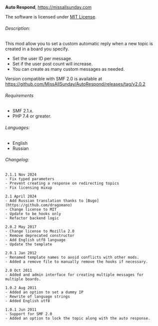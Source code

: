 **Auto Respond**, https://missallsunday.com

The software is licensed under [MIT License](https://opensource.org/license/mit/).

###### Description:

This mod allow you to set a custom automatic reply when a new topic is created in a board you specify.

- Set the user ID per message.
- Set if the user post count will increase.
- You can create as many custom messages as needed.

Version compatible with SMF 2.0 is available at https://github.com/MissAllSunday/AutoRespond/releases/tag/v2.0.2

###### Requirements

- SMF 2.1.x.
- PHP 7.4 or greater.


###### Languages:

- English
- Russian



###### Changelog:

```
2.1.1 Nov 2024
- Fix typed parameters
- Prevent creating a response on redirecting topics
- Fix licensing mixup

2.1 April 2024
- Add Russian translation thanks to [Bugo](https://github.com/dragomano)
- Change license to MIT
- Update to be hooks only
- Refactor backend logic

2.0.2 May 2017
- Change license to Mozilla 2.0
- Remove deprecated constructor
- Add English utf8 language
- Update the template

2.0.1 Jan 2012
- Renamed template names to avoid conflicts with other mods.
- Added a remove file to manually remove the hooks if necessary.

2.0 Oct 2011
- Added and admin interface for creating multiple messages for multiple boards.

1.0.2 Aug 2011
- Added an option to set a dummy IP
- Rewrite of language strings
- Added English utf8

1.0.1 Jun 2011
- Support for SMF 2.0
- Added an option to lock the topic along with the auto response.
```
